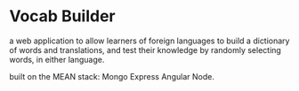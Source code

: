 # Vocab Builder

a web application to allow learners of foreign languages to build a dictionary of words and translations, and test their knowledge by randomly selecting words, in either language.

built on the MEAN stack: Mongo Express Angular Node.
